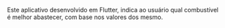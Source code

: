 Este aplicativo desenvolvido em Flutter, indica ao usuário qual combustível é melhor abastecer, com base nos valores dos mesmo.
